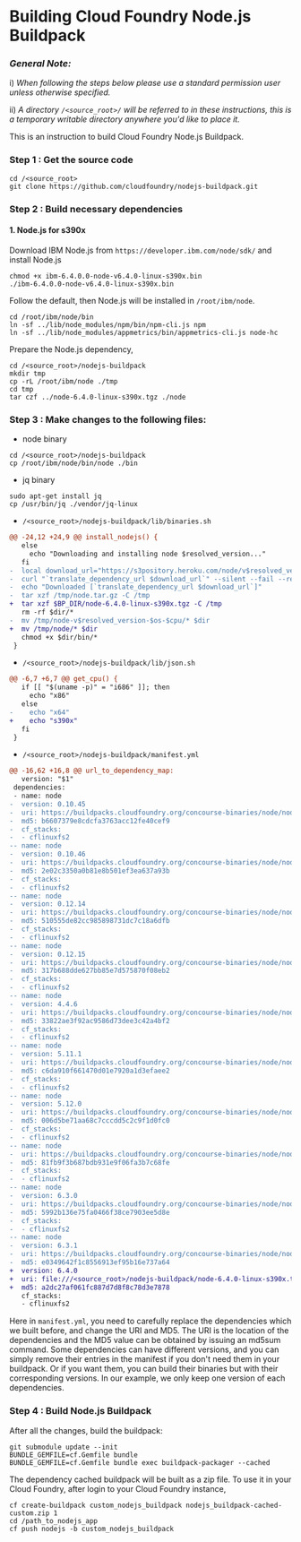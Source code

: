 # Building Cloud Foundry Node.js Buildpack

### _**General Note:**_
i) _When following the steps below please use a standard permission user unless otherwise specified._

ii) _A directory `/<source_root>/` will be referred to in these instructions, this is a temporary writable directory anywhere you'd like to place it._

This is an instruction to build Cloud Foundry Node.js Buildpack.

### Step 1 : Get the source code
```
cd /<source_root>
git clone https://github.com/cloudfoundry/nodejs-buildpack.git
```

### Step 2 : Build necessary dependencies

#### 1. Node.js for s390x

Download IBM Node.js from `https://developer.ibm.com/node/sdk/` and install Node.js
```
chmod +x ibm-6.4.0.0-node-v6.4.0-linux-s390x.bin
./ibm-6.4.0.0-node-v6.4.0-linux-s390x.bin
```

Follow the default, then Node.js will be installed in `/root/ibm/node`.
```
cd /root/ibm/node/bin
ln -sf ../lib/node_modules/npm/bin/npm-cli.js npm
ln -sf ../lib/node_modules/appmetrics/bin/appmetrics-cli.js node-hc
```

Prepare the Node.js dependency, 
```
cd /<source_root>/nodejs-buildpack
mkdir tmp
cp -rL /root/ibm/node ./tmp
cd tmp
tar czf ../node-6.4.0-linux-s390x.tgz ./node
```

### Step 3 : Make changes to the following files:

* node binary
```
cd /<source_root>/nodejs-buildpack
cp /root/ibm/node/bin/node ./bin
```

* jq binary
```
sudo apt-get install jq
cp /usr/bin/jq ./vendor/jq-linux
```

* `/<source_root>/nodejs-buildpack/lib/binaries.sh`
```diff
@@ -24,12 +24,9 @@ install_nodejs() {
   else
     echo "Downloading and installing node $resolved_version..."
   fi
-  local download_url="https://s3pository.heroku.com/node/v$resolved_version/node-v$resolved_version-$os-$cpu.tar.gz"
-  curl "`translate_dependency_url $download_url`" --silent --fail --retry 5 --retry-max-time 15 -o /tmp/node.tar.gz || (>&2 $BP_DIR/compile-extensions/bin/recommend_dependency $download_url && false)
-  echo "Downloaded [`translate_dependency_url $download_url`]"
-  tar xzf /tmp/node.tar.gz -C /tmp
+  tar xzf $BP_DIR/node-6.4.0-linux-s390x.tgz -C /tmp
   rm -rf $dir/*
-  mv /tmp/node-v$resolved_version-$os-$cpu/* $dir
+  mv /tmp/node/* $dir
   chmod +x $dir/bin/*
 }
```

* `/<source_root>/nodejs-buildpack/lib/json.sh`
```diff
@@ -6,7 +6,7 @@ get_cpu() {
   if [[ "$(uname -p)" = "i686" ]]; then
     echo "x86"
   else
-    echo "x64"
+    echo "s390x"
   fi
 }
```

* `/<source_root>/nodejs-buildpack/manifest.yml`
```diff
@@ -16,62 +16,8 @@ url_to_dependency_map:
   version: "$1"
 dependencies:
 - name: node
-  version: 0.10.45
-  uri: https://buildpacks.cloudfoundry.org/concourse-binaries/node/node-0.10.45-linux-x64.tgz
-  md5: b6607379e8cdcfa3763acc12fe40cef9
-  cf_stacks:
-  - cflinuxfs2
-- name: node
-  version: 0.10.46
-  uri: https://buildpacks.cloudfoundry.org/concourse-binaries/node/node-0.10.46-linux-x64.tgz
-  md5: 2e02c3350a0b81e8b501ef3ea637a93b
-  cf_stacks:
-  - cflinuxfs2
-- name: node
-  version: 0.12.14
-  uri: https://buildpacks.cloudfoundry.org/concourse-binaries/node/node-0.12.14-linux-x64.tgz
-  md5: 510555de82cc985898731dc7c18a6dfb
-  cf_stacks:
-  - cflinuxfs2
-- name: node
-  version: 0.12.15
-  uri: https://buildpacks.cloudfoundry.org/concourse-binaries/node/node-0.12.15-linux-x64.tgz
-  md5: 317b688dde627bb85e7d575870f08eb2
-  cf_stacks:
-  - cflinuxfs2
-- name: node
-  version: 4.4.6
-  uri: https://buildpacks.cloudfoundry.org/concourse-binaries/node/node-4.4.6-linux-x64.tgz
-  md5: 33822ae3f92ac9586d73dee3c42a4bf2
-  cf_stacks:
-  - cflinuxfs2
-- name: node
-  version: 5.11.1
-  uri: https://buildpacks.cloudfoundry.org/concourse-binaries/node/node-5.11.1-linux-x64.tgz
-  md5: c6da910f661470d01e7920a1d3efaee2
-  cf_stacks:
-  - cflinuxfs2
-- name: node
-  version: 5.12.0
-  uri: https://buildpacks.cloudfoundry.org/concourse-binaries/node/node-5.12.0-linux-x64.tgz
-  md5: 006d5be71aa68c7cccdd5c2c9f1d0fc0
-  cf_stacks:
-  - cflinuxfs2
-- name: node
-  uri: https://buildpacks.cloudfoundry.org/concourse-binaries/node/node-4.4.7-linux-x64.tgz
-  md5: 81fb9f3b687bdb931e9f06fa3b7c68fe
-  cf_stacks:
-  - cflinuxfs2
-- name: node
-  version: 6.3.0
-  uri: https://buildpacks.cloudfoundry.org/concourse-binaries/node/node-6.3.0-linux-x64.tgz
-  md5: 5992b136e75fa0466f38ce7903ee5d8e
-  cf_stacks:
-  - cflinuxfs2
-- name: node
-  version: 6.3.1
-  uri: https://buildpacks.cloudfoundry.org/concourse-binaries/node/node-6.3.1-linux-x64.tgz
-  md5: e0349642f1c8556913ef95b16e737a64
+  version: 6.4.0
+  uri: file:///<source_root>/nodejs-buildpack/node-6.4.0-linux-s390x.tgz
+  md5: a2dc27af061fc887d7d8f8c78d3e7878
   cf_stacks:
   - cflinuxfs2
```
Here in `manifest.yml`, you need to carefully replace the dependencies which we built before, and change the URI and MD5. The URI is the location of the dependencies and the MD5 value can be obtained by issuing an md5sum command. Some dependencies can have different versions, and you can simply remove their entries in the manifest if you don't need them in your buildpack. Or if you want them, you can build their binaries but with their corresponding versions. In our example, we only keep one version of each dependencies.

### Step 4 : Build Node.js Buildpack

After all the changes, build the buildpack:
```
git submodule update --init
BUNDLE_GEMFILE=cf.Gemfile bundle
BUNDLE_GEMFILE=cf.Gemfile bundle exec buildpack-packager --cached
```

The dependency cached buildpack will be built as a zip file. To use it in your Cloud Foundry, after login to your Cloud Foundry instance, 
```
cf create-buildpack custom_nodejs_buildpack nodejs_buildpack-cached-custom.zip 1
cd /path_to_nodejs_app
cf push nodejs -b custom_nodejs_buildpack
```

